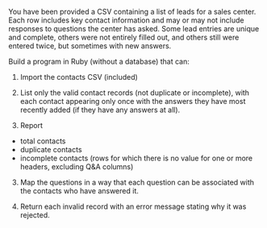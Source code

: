 You have been provided a CSV containing a list of leads for a sales center.
Each row includes key contact information and may or may not include responses
to questions the center has asked. Some lead entries are unique and complete,
others were not entirely filled out, and others still were entered twice, but
sometimes with new answers.

Build a program in Ruby (without a database) that can:

1. Import the contacts CSV (included)

2. List only the valid contact records (not duplicate or incomplete), with each
contact appearing only once with the answers they have most recently added (if
they have any answers at all).

3. Report
  - total contacts
  - duplicate contacts
  - incomplete contacts (rows for which there is no value for one or more
    headers, excluding Q&A columns)

3. Map the questions in a way that each question can be associated with the
contacts who have answered it.

4. Return each invalid record with an error message stating why it was rejected.
